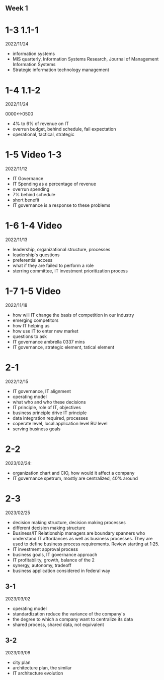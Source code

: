## Week 1

# 1-3 1.1-1

2022/11/24

- information systems
- MIS quarterly, Information Systems Research, Journal of Management Information Systems
- Strategic information technology management

# 1-4 1.1-2

2022/11/24

0000<->0500

- 4% to 6% of revenue on IT
- overrun budget, behind schedule, fail expectation
- operational, tactical, strategic

# 1-5 Video 1-3 

2022/11/12

- IT Governance
- IT Spending as a percentage of revenue
- overrun spending
- 7% behind schedule
- short benefit
- IT governance is a response to these problems

# 1-6 1-4 Video

2022/11/13

- leadership, organizational structure, processes
- leadership's questions
- preferential access
- what if they are failed to perform a role
- sterring committee, IT investment prioritization process

# 1-7 1-5 Video

2022/11/18

- how will IT change the basis of competition in our industry
- emerging competitors
- how IT helping us
- how use IT to enter new market
- questions to ask
- IT governance ambrella 0337 mins
- IT governance, strategic element, tatical element


# 2-1

2022/12/15


- IT governance, IT alignment
- operating model
- what who and who these decisions
- IT principle, role of IT, objectives
- business principle drive IT principle
- data integration required, processes
- coperate level, local application level BU level
- serving business goals

# 2-2

2023/02/24:

- organization chart and CIO, how would it affect a company
- IT governance spetrum, mostly are centralized, 40% around

# 2-3

2023/02/25

- decision making structure, decision making processes
- different decision making structure
- Business/IT Relationship managers are boundary spanners who understand IT affordances as well as business processes. They are used to define business process requirements. Review starting at 1:25.
- IT investment approval process
- business goals, IT governance approach
- IT profitability, growth, balance of the 2
- synergy, autonomy, tradeoff
- business application considered in federal way

## 3-1

2023/03/02

- operating model
- standardization reduce the variance of the company's
- the degree to which a company want to centralize its data
- shared process, shared data, not equivalent


## 3-2

2023/03/09

- city plan
- architecture plan, the similar
- IT architecture evolution
